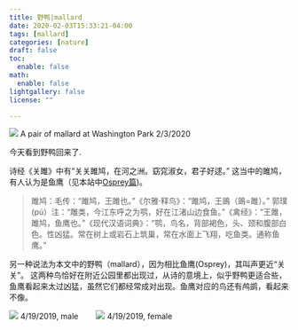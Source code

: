 ```yaml
---
title: 野鸭|mallard
date: 2020-02-03T15:33:21-04:00
tags: [mallard]
categories: [nature]
draft: false
toc:
  enable: false
math:
  enable: false
lightgallery: false
license: ""

---
```

<img src="https://i.loli.net/2020/02/24/UyHka2GSt8mOQwR.jpg"/>
A pair of mallard at Washington Park 2/3/2020

今天看到野鸭回来了.

诗经《关雎》中有“关关雎鸠，在河之洲。窈窕淑女，君子好逑。” 这当中的雎鸠，有人认为是鱼鹰（见本站中[Osprey篇](https://swallowblack.github.io/osprey-back/))。

>雎鸠：毛传：“雎鸠，王雎也。”《尔雅·释鸟》：“雎鸠，王鴡（鴡=雎）。” 郭璞(pú）注：“雕类，今江东呼之为鹗，好在江渚山边食鱼。”《禽经》：“王雎，雎鸠，鱼鹰也。”《现代汉语词典》：“鹗，鸟名，背部褐色，头、颈和腹部白色。性凶猛。常在树上或岩石上筑巢，常在水面上飞翔，吃鱼类。通称鱼鹰。”

<!--more-->
另一种说法为本文中的野鸭（mallard），因为相比鱼鹰(Osprey)，其叫声更近“关关”。 这两种鸟恰好在附近公园里都出现过，从诗的意境上，似乎野鸭更适合些，鱼鹰看起来太过凶猛，虽然它们都经常成对出现。鱼鹰对应的鸟还有鸬鹚，看起来不像。

<img src="https://i.loli.net/2020/02/24/UPnZ8VJwyufd7q5.jpg"/>
4/19/2019, male&emsp;&emsp;

<img src="https://i.loli.net/2020/02/24/NiCaZ3LSkuQVgde.jpg"/>
4/19/2019, female&emsp;&emsp;

